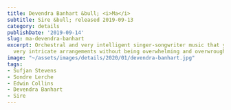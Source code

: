 ```yaml
---
title: Devendra Banhart &bull; <i>Ma</i>
subtitle: Sire &bull; released 2019-09-13
category: details
publishDate: '2019-09-14'
slug: ma-devendra-banhart
excerpt: Orchestral and very intelligent singer-songwriter music that yields some
  very intricate arrangements without being overwhelming and overwrought.
image: "~/assets/images/details/2020/01/devendra-banhart.jpg"
tags:
- Sufjan Stevens
- Sondre Lerche
- Edwin Collins
- Devendra Banhart
- Sire
---
```


